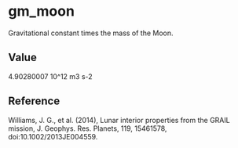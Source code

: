 # gm_moon

Gravitational constant times the mass of the Moon.

## Value

4.90280007 10^12 m3 s-2

## Reference

Williams, J. G., et al. (2014), Lunar interior properties from the GRAIL mission, J. Geophys. Res. Planets, 119, 15461578, doi:10.1002/2013JE004559.